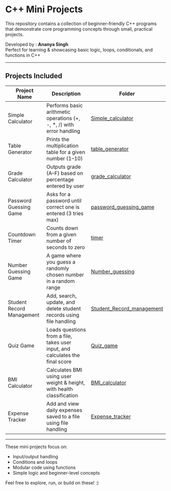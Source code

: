 # C++ Mini Projects

This repository contains a collection of beginner-friendly C++ programs that demonstrate core programming concepts through small, practical projects.

Developed by : **Ananya Singh**  
Perfect for learning & showcasing basic logic, loops, conditionals, and functions in C++

---

## Projects Included

| Project Name              | Description                                                                   | Folder                                                             |
|---------------------------|-------------------------------------------------------------------------------|--------------------------------------------------------------------|
| Simple Calculator         | Performs basic arithmetic operations (+, -, *, /) with error handling         | [Simple_calculator](./Simple_calculator)                           |
| Table Generator           | Prints the multiplication table for a given number (1–10)                     | [table_generator](./table_generator)                               |
| Grade Calculator          | Outputs grade (A–F) based on percentage entered by user                       | [grade_calculator](./grade_calculator)                             |
| Password Guessing Game    | Asks for a password until correct one is entered (3 tries max)                | [password_guessing_game](./password_guessing_game)                 |
| Countdown Timer           | Counts down from a given number of seconds to zero                            | [timer](./timer)                                                   |
| Number Guessing Game      | A game where you guess a randomly chosen number in a random range             |  [Number_guessing](./Number_guessing)                              |
| Student Record Management | Add, search, update, and delete student records using file handling           | [Student_Record_management](./Student_Record_management)           |
| Quiz Game                 | Loads questions from a file, takes user input, and calculates the final score | [Quiz_game](./Quiz_game)                                           |
| BMI Calculator            | Calculates BMI using user weight & height, with health classification         | [BMI_calculator](./BMI_calculator)                                 |
| Expense Tracker           | Add and view daily expenses saved to a file using file handling    | [Expense_tracker](./Expense_tracker)|

---

These mini projects focus on:
- Input/output handling
- Conditions and loops
- Modular code using functions
- Simple logic and beginner-level concepts

Feel free to explore, run, or build on these! :)
